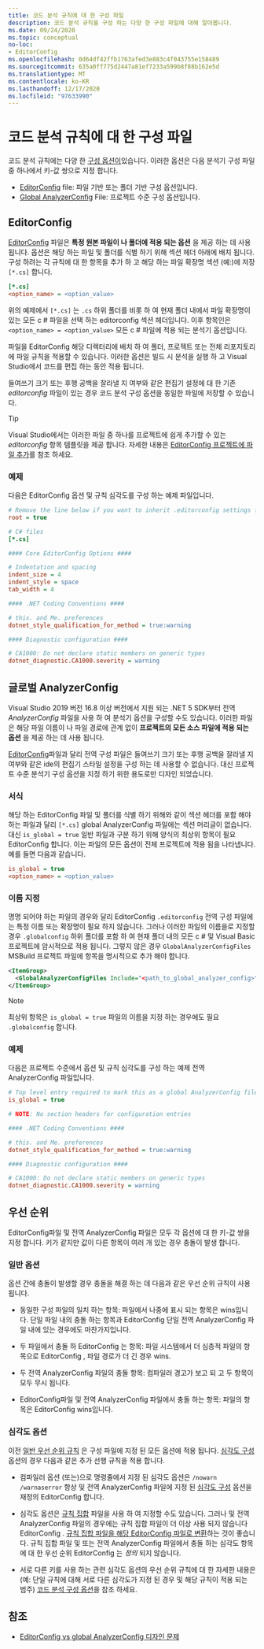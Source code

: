 ```yaml
---
title: 코드 분석 규칙에 대 한 구성 파일
description: 코드 분석 규칙을 구성 하는 다양 한 구성 파일에 대해 알아봅니다.
ms.date: 09/24/2020
ms.topic: conceptual
no-loc:
- EditorConfig
ms.openlocfilehash: 0d64df42ffb1763afed3e883c4f043755e158489
ms.sourcegitcommit: 635a0ff775d2447a81ef7233a599b8f88b162e5d
ms.translationtype: MT
ms.contentlocale: ko-KR
ms.lasthandoff: 12/17/2020
ms.locfileid: "97633990"
---
```

# <a name="configuration-files-for-code-analysis-rules"></a>코드 분석 규칙에 대 한 구성 파일

코드 분석 규칙에는 다양 한 [구성 옵션이](configuration-options.md)있습니다. 이러한 옵션은 다음 분석기 구성 파일 중 하나에서 키-값 쌍으로 지정 합니다.

- [EditorConfig](#editorconfig) file: 파일 기반 또는 폴더 기반 구성 옵션입니다.
- [Global AnalyzerConfig](#global-analyzerconfig) File: 프로젝트 수준 구성 옵션입니다.

## EditorConfig

[EditorConfig](/visualstudio/ide/create-portable-custom-editor-options) 파일은 **특정 원본 파일이 나 폴더에 적용 되는 옵션** 을 제공 하는 데 사용 됩니다. 옵션은 해당 하는 파일 및 폴더를 식별 하기 위해 섹션 헤더 아래에 배치 됩니다. 구성 하려는 각 규칙에 대 한 항목을 추가 하 고 해당 하는 파일 확장명 섹션 (예:)에 저장 `[*.cs]` 합니다.

```ini
[*.cs]
<option_name> = <option_value>
```

위의 예제에서 `[*.cs]` 는 `.cs` 하위 폴더를 비롯 하 여 현재 폴더 내에서 파일 확장명이 있는 모든 c # 파일을 선택 하는 editorconfig 섹션 헤더입니다. 이후 항목인은 `<option_name> = <option_value>` 모든 c # 파일에 적용 되는 분석기 옵션입니다.

파일을 EditorConfig 해당 디렉터리에 배치 하 여 폴더, 프로젝트 또는 전체 리포지토리에 파일 규칙을 적용할 수 있습니다. 이러한 옵션은 빌드 시 분석을 실행 하 고 Visual Studio에서 코드를 편집 하는 동안 적용 됩니다.

들여쓰기 크기 또는 후행 공백을 잘라낼 지 여부와 같은 편집기 설정에 대 한 기존 *editorconfig* 파일이 있는 경우 코드 분석 구성 옵션을 동일한 파일에 저장할 수 있습니다.

> [!TIP]
> Visual Studio에서는 이러한 파일 중 하나를 프로젝트에 쉽게 추가할 수 있는 *editorconfig* 항목 템플릿을 제공 합니다. 자세한 내용은 [ EditorConfig 프로젝트에 파일 추가](/visualstudio/ide/create-portable-custom-editor-options#add-an-editorconfig-file-to-a-project)를 참조 하세요.

### <a name="example"></a>예제

다음은 EditorConfig 옵션 및 규칙 심각도를 구성 하는 예제 파일입니다.

```ini
# Remove the line below if you want to inherit .editorconfig settings from higher directories
root = true

# C# files
[*.cs]

#### Core EditorConfig Options ####

# Indentation and spacing
indent_size = 4
indent_style = space
tab_width = 4

#### .NET Coding Conventions ####

# this. and Me. preferences
dotnet_style_qualification_for_method = true:warning

#### Diagnostic configuration ####

# CA1000: Do not declare static members on generic types
dotnet_diagnostic.CA1000.severity = warning
```

## <a name="global-analyzerconfig"></a>글로벌 AnalyzerConfig

Visual Studio 2019 버전 16.8 이상 버전에서 지원 되는 .NET 5 SDK부터 전역 _AnalyzerConfig_ 파일을 사용 하 여 분석기 옵션을 구성할 수도 있습니다. 이러한 파일은 해당 파일 이름이 나 파일 경로에 관계 없이 **프로젝트의 모든 소스 파일에 적용 되는 옵션** 을 제공 하는 데 사용 됩니다.

[EditorConfig](#editorconfig)파일과 달리 전역 구성 파일은 들여쓰기 크기 또는 후행 공백을 잘라낼 지 여부와 같은 ide의 편집기 스타일 설정을 구성 하는 데 사용할 수 없습니다. 대신 프로젝트 수준 분석기 구성 옵션을 지정 하기 위한 용도로만 디자인 되었습니다.

### <a name="format"></a>서식

해당 하는 EditorConfig 파일 및 폴더를 식별 하기 위해와 같이 섹션 헤더를 포함 해야 하는 파일과 달리 `[*.cs]` global AnalyzerConfig 파일에는 섹션 머리글이 없습니다. 대신 `is_global = true` 일반 파일과 구분 하기 위해 양식의 최상위 항목이 필요 EditorConfig 합니다. 이는 파일의 모든 옵션이 전체 프로젝트에 적용 됨을 나타냅니다. 예를 들면 다음과 같습니다.

```ini
is_global = true
<option_name> = <option_value>
```

### <a name="naming"></a>이름 지정

명명 되어야 하는 파일의 경우와 달리 EditorConfig `.editorconfig` 전역 구성 파일에는 특정 이름 또는 확장명이 필요 하지 않습니다. 그러나 이러한 파일의 이름을로 지정할 경우 `.globalconfig` 하위 폴더를 포함 하 여 현재 폴더 내의 모든 c # 및 Visual Basic 프로젝트에 암시적으로 적용 됩니다. 그렇지 않은 경우 `GlobalAnalyzerConfigFiles` MSBuild 프로젝트 파일에 항목을 명시적으로 추가 해야 합니다.

```xml
<ItemGroup>
  <GlobalAnalyzerConfigFiles Include="<path_to_global_analyzer_config>" />
</ItemGroup>
```

> [!NOTE]
> 최상위 항목은 `is_global = true` 파일의 이름을 지정 하는 경우에도 필요 `.globalconfig` 합니다.

### <a name="example"></a>예제

다음은 프로젝트 수준에서 옵션 및 규칙 심각도를 구성 하는 예제 전역 AnalyzerConfig 파일입니다.

```ini
# Top level entry required to mark this as a global AnalyzerConfig file
is_global = true

# NOTE: No section headers for configuration entries

#### .NET Coding Conventions ####

# this. and Me. preferences
dotnet_style_qualification_for_method = true:warning

#### Diagnostic configuration ####

# CA1000: Do not declare static members on generic types
dotnet_diagnostic.CA1000.severity = warning
```

## <a name="precedence"></a>우선 순위

EditorConfig파일 및 전역 AnalyzerConfig 파일은 모두 각 옵션에 대 한 키-값 쌍을 지정 합니다. 키가 같지만 값이 다른 항목이 여러 개 있는 경우 충돌이 발생 합니다.

### <a name="general-options"></a>일반 옵션

옵션 간에 충돌이 발생할 경우 충돌을 해결 하는 데 다음과 같은 우선 순위 규칙이 사용 됩니다.

- 동일한 구성 파일의 일치 하는 항목: 파일에서 나중에 표시 되는 항목은 wins입니다. 단일 파일 내의 충돌 하는 항목과 EditorConfig 단일 전역 AnalyzerConfig 파일 내에 있는 경우에도 마찬가지입니다.

- 두 파일에서 충돌 하 EditorConfig 는 항목: 파일 시스템에서 더 심층적 파일의 항목으로 EditorConfig , 파일 경로가 더 긴 경우 wins.

- 두 전역 AnalyzerConfig 파일의 충돌 항목: 컴파일러 경고가 보고 되 고 두 항목이 모두 무시 됩니다.

- EditorConfig파일 및 전역 AnalyzerConfig 파일에서 충돌 하는 항목: 파일의 항목은 EditorConfig wins입니다.

### <a name="severity-options"></a>심각도 옵션

이전 [일반 우선 순위 규칙](#general-options) 은 구성 파일에 지정 된 모든 옵션에 적용 됩니다. [심각도 구성](configuration-options.md#severity-level) 옵션의 경우 다음과 같은 추가 선행 규칙을 적용 합니다.

- 컴파일러 옵션 (또는)으로 명령줄에서 지정 된 심각도 옵션은 `/nowarn` `/warnaserror` 항상 및 전역 AnalyzerConfig 파일에 지정 된 [심각도 구성](configuration-options.md#severity-level) 옵션을 재정의 EditorConfig 합니다.

- 심각도 옵션은 [규칙 집합](/visualstudio/code-quality/using-rule-sets-to-group-code-analysis-rules) 파일을 사용 하 여 지정할 수도 있습니다. 그러나 및 전역 AnalyzerConfig 파일의 경우에는 규칙 집합 파일이 더 이상 사용 되지 않습니다 EditorConfig . [규칙 집합 파일을 해당 EditorConfig 파일로 변환](/visualstudio/code-quality/use-roslyn-analyzers#convert-an-existing-ruleset-file-to-editorconfig-file)하는 것이 좋습니다. 규칙 집합 파일 및 또는 전역 AnalyzerConfig 파일에서 충돌 하는 심각도 항목에 대 한 우선 순위 EditorConfig 는 _정의_ 되지 않습니다.

- 서로 다른 키를 사용 하는 관련 심각도 옵션의 우선 순위 규칙에 대 한 자세한 내용은 (예: 단일 규칙에 대해 서로 다른 심각도가 지정 된 경우 및 해당 규칙이 적용 되는 범주) [코드 분석 구성 옵션](configuration-options.md#precedence)을 참조 하세요.

## <a name="see-also"></a>참조

- [EditorConfig vs global AnalyzerConfig 디자인 문제](https://github.com/dotnet/roslyn/issues/47707)
